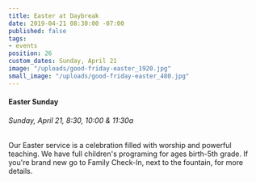 ```yaml
---
title: Easter at Daybreak
date: 2019-04-21 08:30:00 -07:00
published: false
tags:
- events
position: 26
custom_dates: Sunday, April 21
image: "/uploads/good-friday-easter_1920.jpg"
small_image: "/uploads/good-friday-easter_480.jpg"
---
```


#### Easter Sunday

###### Sunday, April 21, 8:30, 10:00 & 11:30a

Our Easter service is a celebration filled with worship and powerful teaching. We have full children's programing for ages birth-5th grade. If you're brand new go to Family Check-In, next to the fountain, for more details.